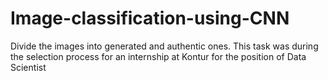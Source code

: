# Image-classification-using-CNN
Divide the images into generated and authentic ones. This task was during the selection process for an internship at Kontur for the position of Data Scientist

